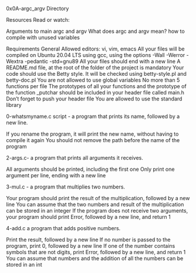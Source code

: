 0x0A-argc_argv Directory

Resources
Read or watch:

Arguments to main
argc and argv
What does argc and argv mean?
how to compile with unused variables


Requirements
General
Allowed editors: vi, vim, emacs
All your files will be compiled on Ubuntu 20.04 LTS using gcc, using the options -Wall -Werror -Wextra -pedantic -std=gnu89
All your files should end with a new line
A README.md file, at the root of the folder of the project is mandatory
Your code should use the Betty style. It will be checked using betty-style.pl and betty-doc.pl
You are not allowed to use global variables
No more than 5 functions per file
The prototypes of all your functions and the prototype of the function _putchar should be included in your header file called main.h
Don’t forget to push your header file
You are allowed to use the standard library

0-whatsmyname.c script - a program that prints its name, followed by a new line.

If you rename the program, it will print the new name, without having to compile it again
You should not remove the path before the name of the program

2-args.c-  a program that prints all arguments it receives.

All arguments should be printed, including the first one
Only print one argument per line, ending with a new line

3-mul.c - a program that multiplies two numbers.

Your program should print the result of the multiplication, followed by a new line
You can assume that the two numbers and result of the multiplication can be stored in an integer
If the program does not receive two arguments, your program should print Error, followed by a new line, and return 1

4-add.c a program that adds positive numbers.

Print the result, followed by a new line
If no number is passed to the program, print 0, followed by a new line
If one of the number contains symbols that are not digits, print Error, followed by a new line, and return 1
You can assume that numbers and the addition of all the numbers can be stored in an int


